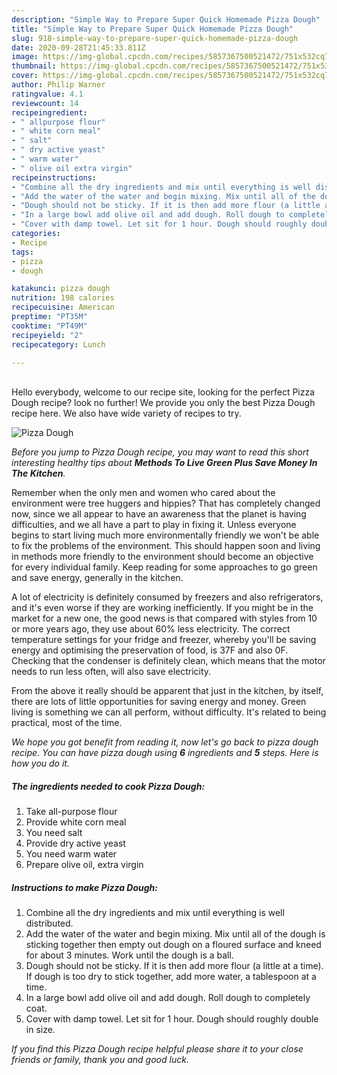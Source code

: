 ```yaml
---
description: "Simple Way to Prepare Super Quick Homemade Pizza Dough"
title: "Simple Way to Prepare Super Quick Homemade Pizza Dough"
slug: 918-simple-way-to-prepare-super-quick-homemade-pizza-dough
date: 2020-09-28T21:45:33.811Z
image: https://img-global.cpcdn.com/recipes/5857367500521472/751x532cq70/pizza-dough-recipe-main-photo.jpg
thumbnail: https://img-global.cpcdn.com/recipes/5857367500521472/751x532cq70/pizza-dough-recipe-main-photo.jpg
cover: https://img-global.cpcdn.com/recipes/5857367500521472/751x532cq70/pizza-dough-recipe-main-photo.jpg
author: Philip Warner
ratingvalue: 4.1
reviewcount: 14
recipeingredient:
- " allpurpose flour"
- " white corn meal"
- " salt"
- " dry active yeast"
- " warm water"
- " olive oil extra virgin"
recipeinstructions:
- "Combine all the dry ingredients and mix until everything is well distributed."
- "Add the water of the water and begin mixing. Mix until all of the dough is sticking together then empty out dough on a floured surface and kneed for about 3 minutes. Work until the dough is a ball."
- "Dough should not be sticky. If it is then add more flour (a little at a time). If dough is too dry to stick together, add more water, a tablespoon at a time."
- "In a large bowl add olive oil and add dough. Roll dough to completely coat."
- "Cover with damp towel. Let sit for 1 hour. Dough should roughly double in size."
categories:
- Recipe
tags:
- pizza
- dough

katakunci: pizza dough 
nutrition: 198 calories
recipecuisine: American
preptime: "PT35M"
cooktime: "PT49M"
recipeyield: "2"
recipecategory: Lunch

---
```

<br>
Hello everybody, welcome to our recipe site, looking for the perfect Pizza Dough recipe? look no further! We provide you only the best Pizza Dough recipe here. We also have wide variety of recipes to try.
<br>


![Pizza Dough](https://img-global.cpcdn.com/recipes/5857367500521472/751x532cq70/pizza-dough-recipe-main-photo.jpg)

<i>Before you jump to Pizza Dough recipe, you may want to read this short interesting healthy tips about 
<strong>Methods To Live Green Plus Save Money In The Kitchen</strong>.</i>
</br>

Remember when the only men and women who cared about the environment were tree huggers and hippies? That has completely changed now, since we all appear to have an awareness that the planet is having difficulties, and we all have a part to play in fixing it. Unless everyone begins to start living much more environmentally friendly we won't be able to fix the problems of the environment. This should happen soon and living in methods more friendly to the environment should become an objective for every individual family. Keep reading for some approaches to go green and save energy, generally in the kitchen.

A lot of electricity is definitely consumed by freezers and also refrigerators, and it's even worse if they are working inefficiently. If you might be in the market for a new one, the good news is that compared with styles from 10 or more years ago, they use about 60% less electricity. The correct temperature settings for your fridge and freezer, whereby you'll be saving energy and optimising the preservation of food, is 37F and also 0F. Checking that the condenser is definitely clean, which means that the motor needs to run less often, will also save electricity.

From the above it really should be apparent that just in the kitchen, by itself, there are lots of little opportunities for saving energy and money. Green living is something we can all perform, without difficulty. It's related to being practical, most of the time.


<i>We hope you got benefit from reading it, now let's go back to pizza dough recipe. You can have pizza dough using <strong>6</strong> ingredients and <strong>5</strong> steps. Here is how you do it.
</i>

##### The ingredients needed to cook Pizza Dough:

1. Take  all-purpose flour
1. Provide  white corn meal
1. You need  salt
1. Provide  dry active yeast
1. You need  warm water
1. Prepare  olive oil, extra virgin


##### Instructions to make Pizza Dough:

1. Combine all the dry ingredients and mix until everything is well distributed.
1. Add the water of the water and begin mixing. Mix until all of the dough is sticking together then empty out dough on a floured surface and kneed for about 3 minutes. Work until the dough is a ball.
1. Dough should not be sticky. If it is then add more flour (a little at a time). If dough is too dry to stick together, add more water, a tablespoon at a time.
1. In a large bowl add olive oil and add dough. Roll dough to completely coat.
1. Cover with damp towel. Let sit for 1 hour. Dough should roughly double in size.


<i>If you find this Pizza Dough recipe helpful please share it to your close friends or family, thank you and good luck.</i>
